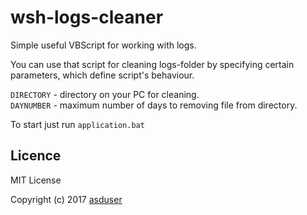 # wsh-logs-cleaner

Simple useful VBScript for working with logs.

<p>You can use that script for cleaning logs-folder by specifying certain parameters, which define script's behaviour.</p>

` DIRECTORY ` - directory on your PC for cleaning.<br/>
` DAYNUMBER ` - maximum number of days to removing file from directory.<br/>

To start just run `application.bat`


## Licence

MIT License

Copyright (c) 2017 [asduser](https://github.com/asduser)
